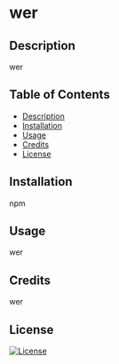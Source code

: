 # wer

  ## Description
  wer

  ## Table of Contents
 - [Description](#Description)
 - [Installation](#Installation)
 - [Usage](#Usage)
 - [Credits](#Credits)
 - [License](#License)

  ## Installation
  npm

  ## Usage
  wer

  ## Credits
  wer
  
  ## License
[![License](https://img.shields.io/badge/License-Apache_2.0-blue.svg)](https://opensource.org/licenses/Apache-2.0)